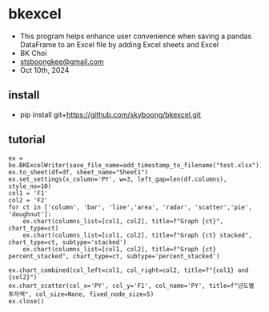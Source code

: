 # bkexcel

- This program helps enhance user convenience when saving a pandas DataFrame to an Excel file by adding Excel sheets and Excel
- BK Choi
- stsboongkee@gmail.com 
- Oct 10th, 2024 


## install
- pip install git+https://github.com/skyboong/bkexcel.git

## tutorial

```
ex = be.BKExcelWriter(save_file_name=add_timestamp_to_filename("test.xlsx"))     
ex.to_sheet(df=df, sheet_name="Sheet1")
ex.set_settings(x_column='PY', w=3, left_gap=len(df.columns), style_no=10)
col1 = 'F1'
col2 = 'F2'
for ct in ['column', 'bar', 'line','area', 'radar', 'scatter','pie', 'doughnut']:
    ex.chart(columns_list=[col1, col2], title=f"Graph {ct}", chart_type=ct)
    ex.chart(columns_list=[col1, col2], title=f"Graph {ct} stacked", chart_type=ct, subtype='stacked')
    ex.chart(columns_list=[col1, col2], title=f"Graph {ct} percent_stacked", chart_type=ct, subtype='percent_stacked')

ex.chart_combined(col_left=col1, col_right=col2, title=f"{col1} and {col2}")
ex.chart_scatter(col_x='PY', col_y='F1', col_name='PY', title=f"년도별 투자액", col_size=None, fixed_node_size=5)
ex.close()

```
